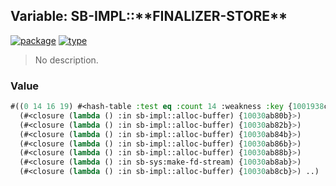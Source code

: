 ## Variable: SB-IMPL::\*\*FINALIZER-STORE\*\*
[![package](https://img.shields.io/badge/Package-SB--IMPL-5f9ea0.svg?style=social&colorA=999999)](../) [![type](https://img.shields.io/badge/Type-Variable-5f9ea0.svg?style=social&colorA=999999)](../#variable) 

> No description.

### Value
```cl
#((0 14 16 19) #<hash-table :test eq :count 14 :weakness :key {1001938ca3}> 19
  (#<closure (lambda () :in sb-impl::alloc-buffer) {10030ab80b}>)
  (#<closure (lambda () :in sb-impl::alloc-buffer) {10030ab82b}>)
  (#<closure (lambda () :in sb-impl::alloc-buffer) {10030ab84b}>)
  (#<closure (lambda () :in sb-impl::alloc-buffer) {10030ab86b}>)
  (#<closure (lambda () :in sb-impl::alloc-buffer) {10030ab88b}>)
  (#<closure (lambda () :in sb-sys:make-fd-stream) {10030ab8ab}>)
  (#<closure (lambda () :in sb-impl::alloc-buffer) {10030ab8cb}>) ..)
```
